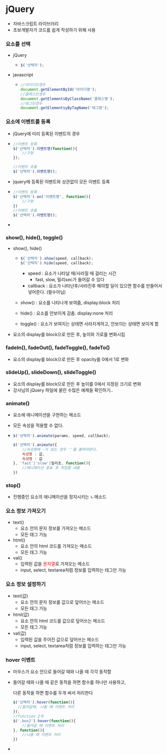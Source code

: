 # jQuery

- 자바스크립트 라이브러리
- 초보개발자가 코드를 쉽게 작성하기 위해 사용





### 요소를 선택

- jQuery

  - ```javascript
    $('선택자');
    ```

- javascript

  - ```javascript
    //아이디인경우
    document.getElementById('아이디명');
    //클래스인경우
    document.getElementsByClassName('클래스명');
    //태그인경우
    document.getElementsyByTagName('태그명');
    ```



### 요소에 이벤트를 등록

- jQuery에 미리 등록된 이벤트의 경우

- ```javascript
  //이벤트 등록
  $('선택자').이벤트명(function(){
      //구현
  });
  
  //이벤트 호출
  $('선택자').이벤트명();
  ```

- jquery에 등록된 이벤트와 상관없이 모든 이벤트 등록

- ```javascript
  //이벤트 등록
  $('선택자').on('이벤트명', function(){
      //구현
  })
  //이벤트 호출
  $('선택자').이벤트명();
  ```

- 



### show(), hide(), toggle()

- show(), hide()

  - ```javascript
    $('선택자').show(speed, callback);
    $('선택자').hide(speed, callback);
    ```

    - speed : 요소가 나타날 때/사라질 때 걸리는 시간
      - fast, slow, 밀리sec가 들어갈 수 있다
    - callback : 요소가 나타난후/사라진후 해야할 일이 있으면 함수를 만들어서 넣어준다. (필수아님)

  - show() : 요소를 나타나게 보여줌, display:block 처리

  - hide() : 요소를 안보이게 감춤. display:none 처리

  - toggle() : 요소가 보여지는 상태면 사라지게하고, 안보이는 상태면 보이게 함

- 요소의 display를 block으로 만든 후, 높이와 가로를 변화시킴



### fadeIn(), fadeOut(), fadeToggle(), fadeTo()

- 요소의 display를 block으로 만든 후 opacity를 0에서 1로 변화



### slideUp(), slideDown(), slideToggle()

- 요소의  display를 block으로 만든 후 높이를 0에서 지정된 크기로 변화
- 강사님의 jQuery 파일에 올린 수많은 예제들 확인하기..

### animate()

- 요소에 애니메이션을 구현하는 메소드

- 모든 속성을 적용할 수 없다.

- ```javascript
  $('선택자').animate(params, speed, callback);
  
  $('선택자').animate({
      //속성명에 -가 있는 경우 ''를 붙여야한다.
      속성명 : 값,
      속성명 : 값
  }, 'fast'|'slow'|밀리초, function(){
      //애니매이션 종료 후 작업할 내용
  })
  ```



### stop()

- 진행중인 요소의 애니메이션을 정지시키는 ㄴ메소드



### 요소 정보 가져오기

- text()
  - 요소 안의 문자 정보를 가져오는 메소드
  - 모든 태그 가능
- html()
  - 요소 안의 html 코드를 가져오는 메소드
  - 모든 태그 가능
- val()
  - 입력된 값을 <span style="color:red">문자열</span>로 가져오는 메소드
  - input, select, textarea처럼 정보를 입력하는 태그만 가능

### 요소 정보 설정하기

- text(값)
  - 요소 안의 문자 정보를 값으로 덮어쓰는 메소드
  - 모든 태그 가능
- html(값)
  - 요소 안의 html 코드를 값으로 덮어쓰는 메소드
  - 모든 태그 가능
- val(값)
  - 입력된 값을 주어진 값으로 덮어쓰는 메소드
  - input, select, textarea처럼 정보를 입력하는 태그만 가능



### hover 이벤트

- 마우스가 요소 안으로 들어갈 때와 나올 때 각각 동작함

- 들어갈 때와 나올 때 같은 동작을 하면 함수를 하나만 사용하고,

  다른 동작을 하면 함수를 두개 써서 처리한다

  ```javascript
  $('선택자').hover(function(){
  	//들어갈떄, 나올 떄 이벤트 처리
  });
  //function 2개
  $('.box2').hover(function(){
      //들어갈 때 이벤트 처리
  }, function(){
      //나올 때 이벤트 처리
  })
  ```






- 

